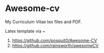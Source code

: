 # Awesome-cv

My Curriculum Vitae tex files and PDF.

Latex template via ~
1. https://github.com/posquit0/Awesome-CV
2. https://github.com/rainsworth/awesomeCV
